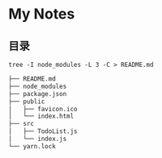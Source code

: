# My Notes

## 目录

`tree -I node_modules -L 3 -C > README.md`

```html
├── README.md
├── node_modules
├── package.json
├── public
│   ├── favicon.ico
│   └── index.html
├── src
│   ├── TodoList.js
│   └── index.js
└── yarn.lock
```